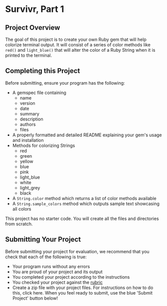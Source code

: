 # Survivr, Part 1

## Project Overview

The goal of this project is to create your own Ruby gem that will help colorize terminal output. It will consist of a series of color methods like `red()` and `light_blue()` that will alter the color of a Ruby String when it is printed to the terminal.

## Completing this Project

Before submitting, ensure your program has the following:

* A gemspec file containing
	* name
	* version
	* date
	* summary
	* description
	* authors
	* files
* A properly formatted and detailed README explaining your gem's usage and installation
* Methods for colorizing Strings
	* red
	* green
	* yellow
	* blue
	* pink
	* light_blue
	* white
	* light_grey
	* black
* A `String.color` method which returns a list of color methods available
* A `String.sample_colors` method which outputs sample text showcasing all colors

This project has no starter code.  You will create all the files and directories from scratch.

## Submitting Your Project

Before submitting your project for evaluation, we recommend that you check that each of the following is true:

* Your program runs without any errors
* You are proud of your project and its output
* You completed your project according to the instructions
* You checked your project against the [rubric](https://docs.google.com/document/d/1rdwmiPlddebVhr3B7u-zmSf1pd-r2E-BYF0eLUUnTUY/pub)
* Create a zip file with your project files. For instructions on how to do this, click here. When you feel ready to submit, use the blue 'Submit Project' button below!
